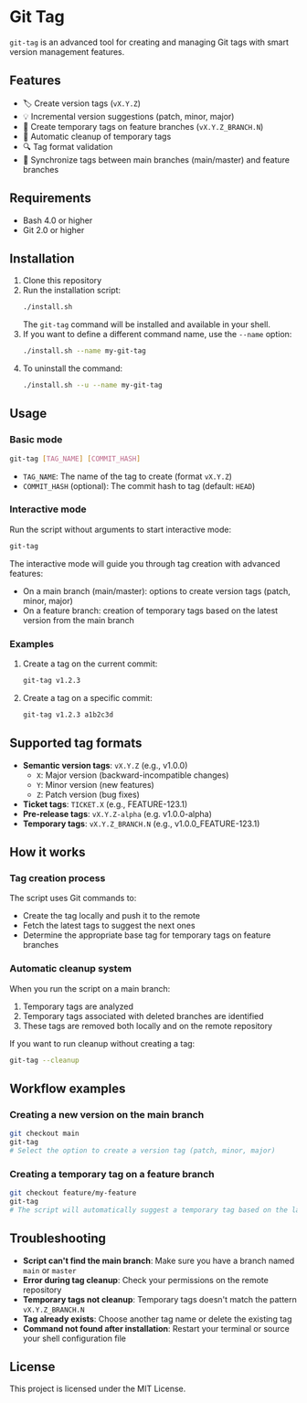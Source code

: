 # Git Tag

`git-tag` is an advanced tool for creating and managing Git tags with smart version management features.

## Features

- 🏷️ Create version tags (`vX.Y.Z`)
- 💡 Incremental version suggestions (patch, minor, major)
- 🪾 Create temporary tags on feature branches (`vX.Y.Z_BRANCH.N`)
- 🧹 Automatic cleanup of temporary tags
- 🔍 Tag format validation
- 🔄 Synchronize tags between main branches (main/master) and feature branches

## Requirements

- Bash 4.0 or higher
- Git 2.0 or higher

## Installation

1. Clone this repository
2. Run the installation script:
   ```bash
   ./install.sh
   ```
   The `git-tag` command will be installed and available in your shell.
3. If you want to define a different command name, use the `--name` option:
   ```bash
   ./install.sh --name my-git-tag
   ```
4. To uninstall the command:
   ```bash
   ./install.sh --u --name my-git-tag
   ```

## Usage

### Basic mode

```bash
git-tag [TAG_NAME] [COMMIT_HASH]
```

- `TAG_NAME`: The name of the tag to create (format `vX.Y.Z`)
- `COMMIT_HASH` (optional): The commit hash to tag (default: `HEAD`)

### Interactive mode

Run the script without arguments to start interactive mode:

```bash
git-tag
```

The interactive mode will guide you through tag creation with advanced features:
- On a main branch (main/master): options to create version tags (patch, minor, major)
- On a feature branch: creation of temporary tags based on the latest version from the main branch

### Examples

1. Create a tag on the current commit:
   ```bash
   git-tag v1.2.3
   ```

2. Create a tag on a specific commit:
   ```bash
   git-tag v1.2.3 a1b2c3d
   ```

## Supported tag formats

- **Semantic version tags**: `vX.Y.Z` (e.g., v1.0.0)
  - `X`: Major version (backward-incompatible changes)
  - `Y`: Minor version (new features)
  - `Z`: Patch version (bug fixes)
- **Ticket tags**: `TICKET.X` (e.g., FEATURE-123.1)
- **Pre-release tags**: `vX.Y.Z-alpha` (e.g. v1.0.0-alpha)
- **Temporary tags**: `vX.Y.Z_BRANCH.N` (e.g., v1.0.0_FEATURE-123.1)

## How it works

### Tag creation process

The script uses Git commands to:
- Create the tag locally and push it to the remote
- Fetch the latest tags to suggest the next ones
- Determine the appropriate base tag for temporary tags on feature branches

### Automatic cleanup system

When you run the script on a main branch:
1. Temporary tags are analyzed
2. Temporary tags associated with deleted branches are identified
3. These tags are removed both locally and on the remote repository

If you want to run cleanup without creating a tag:
```bash
git-tag --cleanup
```

## Workflow examples

### Creating a new version on the main branch

```bash
git checkout main
git-tag
# Select the option to create a version tag (patch, minor, major)
```

### Creating a temporary tag on a feature branch

```bash
git checkout feature/my-feature
git-tag
# The script will automatically suggest a temporary tag based on the latest version
```

## Troubleshooting

- **Script can't find the main branch**: Make sure you have a branch named `main` or `master`
- **Error during tag cleanup**: Check your permissions on the remote repository
- **Temporary tags not cleanup**: Temporary tags doesn't match the pattern `vX.Y.Z_BRANCH.N`
- **Tag already exists**: Choose another tag name or delete the existing tag
- **Command not found after installation**: Restart your terminal or source your shell configuration file

## License

This project is licensed under the MIT License.
